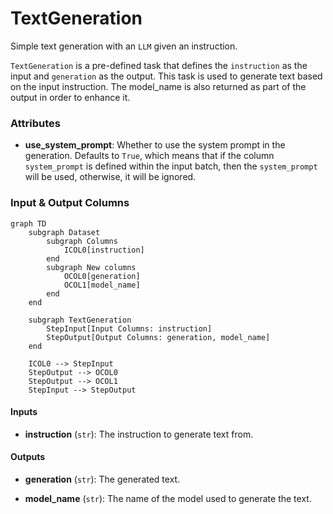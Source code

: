 # TextGeneration


Simple text generation with an `LLM` given an instruction.



`TextGeneration` is a pre-defined task that defines the `instruction` as the input
    and `generation` as the output. This task is used to generate text based on the input
    instruction. The model_name is also returned as part of the output in order to enhance it.





### Attributes

- **use_system_prompt**: Whether to use the system prompt in the generation. Defaults to `True`,  which means that if the column `system_prompt` is defined within the input batch, then  the `system_prompt` will be used, otherwise, it will be ignored.





### Input & Output Columns

``` mermaid
graph TD
	subgraph Dataset
		subgraph Columns
			ICOL0[instruction]
		end
		subgraph New columns
			OCOL0[generation]
			OCOL1[model_name]
		end
	end

	subgraph TextGeneration
		StepInput[Input Columns: instruction]
		StepOutput[Output Columns: generation, model_name]
	end

	ICOL0 --> StepInput
	StepOutput --> OCOL0
	StepOutput --> OCOL1
	StepInput --> StepOutput

```


#### Inputs


- **instruction** (`str`): The instruction to generate text from.




#### Outputs


- **generation** (`str`): The generated text.

- **model_name** (`str`): The name of the model used to generate the text.







